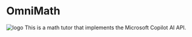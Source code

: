 # OmniMath
![logo](https://github.com/user-attachments/assets/781d48ff-3d7f-4c09-a1e5-a4846f12e67e)
This is a math tutor that implements the Microsoft Copilot AI API.
